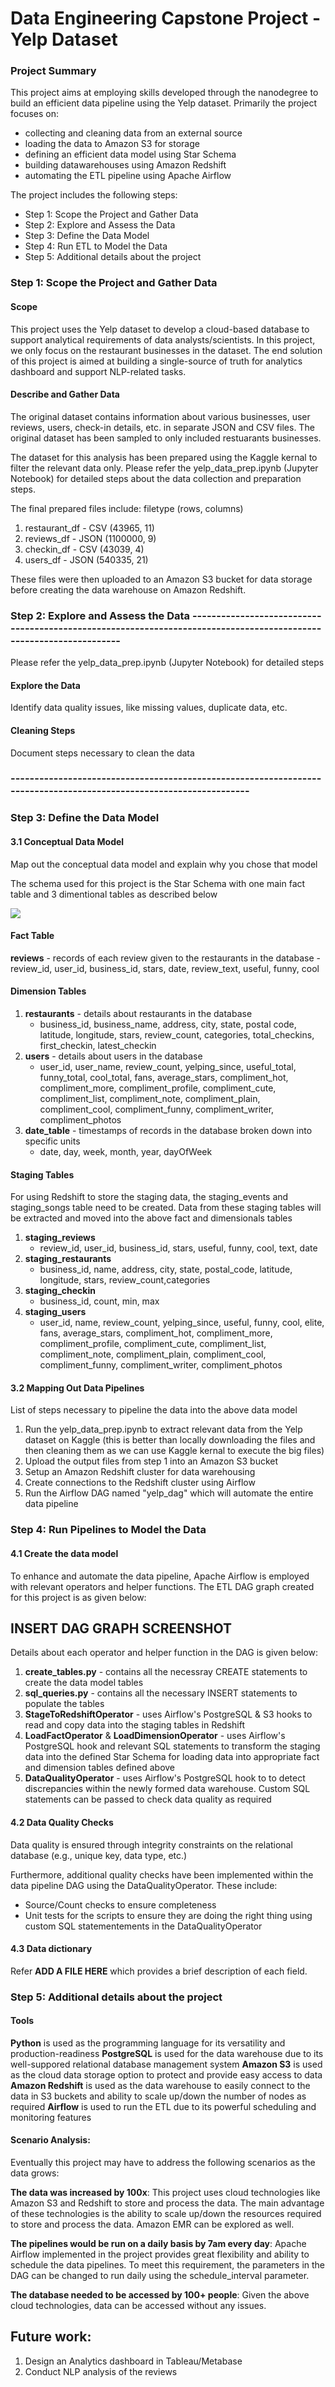 # Data Engineering Capstone Project - Yelp Dataset
### Project Summary
This project aims at employing skills developed through the nanodegree to build an efficient data pipeline using the Yelp dataset. 
Primarily the project focuses on: 
* collecting and cleaning data from an external source 
* loading the data to Amazon S3 for storage
* defining an efficient data model using Star Schema
* building datawarehouses using Amazon Redshift
* automating the ETL pipeline using Apache Airflow

The project includes the following steps:
* Step 1: Scope the Project and Gather Data
* Step 2: Explore and Assess the Data
* Step 3: Define the Data Model
* Step 4: Run ETL to Model the Data
* Step 5: Additional details about the project

### Step 1: Scope the Project and Gather Data
#### Scope
This project uses the Yelp dataset to develop a cloud-based database to support analytical requirements of data analysts/scientists. In this project, we only focus on the restaurant businesses in the dataset. The end solution of this project is aimed at building a single-source of truth for analytics dashboard and support NLP-related tasks.

#### Describe and Gather Data
The original dataset contains information about various businesses, user reviews, users, check-in details, etc. in separate JSON and CSV files. The original dataset has been sampled to only included restuarants businesses. 

The dataset for this analysis has been prepared using the Kaggle kernal to filter the relevant data only. Please refer the yelp_data_prep.ipynb (Jupyter Notebook) for detailed steps about the data collection and preparation steps.

The final prepared files include: filetype (rows, columns)
1. restaurant_df - CSV (43965, 11)
2. reviews_df - JSON (1100000, 9)
3. checkin_df - CSV (43039, 4)
4. users_df - JSON (540335, 21)

These files were then uploaded to an Amazon S3 bucket for data storage before creating the data warehouse on Amazon Redshift.


### Step 2: Explore and Assess the Data -------------------------------------------------------------------------------------------------------------------
Please refer the yelp_data_prep.ipynb (Jupyter Notebook) for detailed steps

#### Explore the Data 
Identify data quality issues, like missing values, duplicate data, etc.

#### Cleaning Steps
Document steps necessary to clean the data

### -------------------------------------------------------------------------------------------------------------------

### Step 3: Define the Data Model
#### 3.1 Conceptual Data Model
Map out the conceptual data model and explain why you chose that model

The schema used for this project is the Star Schema with one main fact table and 3 dimentional tables as described below

<img src="https://github.com/SumerBangera/Data-Engineering/blob/main/Captone Project - Yelp Data/images/Schema.png"/>


#### Fact Table
**reviews** - records of each review given to the restaurants in the database
    - review_id, user_id, business_id, stars, date, review_text, useful, funny, cool
    
#### Dimension Tables
1. **restaurants** - details about restaurants in the database
    - business_id, business_name, address, city, state, postal code, latitude, longitude, stars, review_count, categories, total_checkins, first_checkin, latest_checkin
2. **users** - details about users in the database
    - user_id, user_name, review_count, yelping_since, useful_total, funny_total, cool_total, fans, average_stars, compliment_hot, compliment_more, compliment_profile, compliment_cute, compliment_list, compliment_note, compliment_plain, compliment_cool, compliment_funny, compliment_writer, compliment_photos
3. **date_table** - timestamps of records in the database broken down into specific units
    - date, day, week, month, year, dayOfWeek
    

#### Staging Tables
For using Redshift to store the staging data, the staging_events and staging_songs table need to be created. Data from these staging tables will be extracted and moved into the above fact and dimensionals tables

1. **staging_reviews** 
    - review_id, user_id, business_id, stars, useful, funny, cool, text, date
2. **staging_restaurants** 
    - business_id, name, address, city, state, postal_code, latitude, longitude, stars, review_count,categories
3. **staging_checkin**
    - business_id, count, min, max
4. **staging_users**
    - user_id, name, review_count, yelping_since, useful, funny, cool, elite,	fans,	average_stars, compliment_hot, compliment_more, compliment_profile, compliment_cute, compliment_list, compliment_note, compliment_plain, compliment_cool, compliment_funny, compliment_writer, compliment_photos


#### 3.2 Mapping Out Data Pipelines
List of steps necessary to pipeline the data into the above data model
1. Run the yelp_data_prep.ipynb to extract relevant data from the Yelp dataset on Kaggle (this is better than locally downloading the files and then cleaning them as we can use Kaggle kernal to execute the big files)
2. Upload the output files from step 1 into an Amazon S3 bucket
3. Setup an Amazon Redshift cluster for data warehousing
4. Create connections to the Redshift cluster using Airflow
5. Run the Airflow DAG named "yelp_dag" which will automate the entire data pipeline

### Step 4: Run Pipelines to Model the Data 
#### 4.1 Create the data model
To enhance and automate the data pipeline, Apache Airflow is employed with relevant operators and helper functions. The ETL DAG graph created for this project is as given below:

## INSERT DAG GRAPH SCREENSHOT

Details about each operator and helper function in the DAG is given below:
1. **create_tables.py** - contains all the necessray CREATE statements to create the data model tables
2. **sql_queries.py** - contains all the necessary INSERT statements to populate the tables 
3. **StageToRedshiftOperator** - uses Airflow's PostgreSQL & S3 hooks to read and copy data into the staging tables in Redshift
4. **LoadFactOperator** & **LoadDimensionOperator** - uses Airflow's PostgreSQL hook and relevant SQL statements to transform the staging data into the defined Star Schema for loading data into appropriate fact and dimension tables defined above
5. **DataQualityOperator** - uses Airflow's PostgreSQL hook to to detect discrepancies within the newly formed data warehouse. Custom SQL statements can be passed to check data quality as required

#### 4.2 Data Quality Checks
Data quality is ensured through integrity constraints on the relational database (e.g., unique key, data type, etc.)

Furthermore, additional quality checks have been implemented within the data pipeline DAG using the DataQualityOperator. These include:
 * Source/Count checks to ensure completeness
 * Unit tests for the scripts to ensure they are doing the right thing using custom SQL statementements in the DataQualityOperator

#### 4.3 Data dictionary 
Refer **ADD A FILE HERE** which provides a brief description of each field. 


### Step 5: Additional details about the project
#### Tools
**Python** is used as the programming language for its versatility and production-readiness
**PostgreSQL** is used for the data warehouse due to its well-suppored relational database management system
**Amazon S3** is used as the cloud data storage option to protect and provide easy access to data
**Amazon Redshift** is used as the data warehouse to easily connect to the data in S3 buckets and ability to scale up/down the number of nodes as required
**Airflow** is used to run the ETL due to its powerful scheduling and monitoring features


#### Scenario Analysis:
Eventually this project may have to address the following scenarios as the data grows:

**The data was increased by 100x**: This project uses cloud technologies like Amazon S3 and Redshift to store and process the data. The main advantage of these technologies is the ability to scale up/down the resources required to store and process the data. Amazon EMR can be explored as well. 

**The pipelines would be run on a daily basis by 7am every day**: Apache Airflow implemented in the project provides great flexibility and ability to schedule the data pipelines. To meet this requirement, the parameters in the DAG can be changed to run daily using the schedule_interval parameter. 

**The database needed to be accessed by 100+ people**: Given the above cloud technologies, data can be accessed without any issues.   


## Future work:
1. Design an Analytics dashboard in Tableau/Metabase
2. Conduct NLP analysis of the reviews
